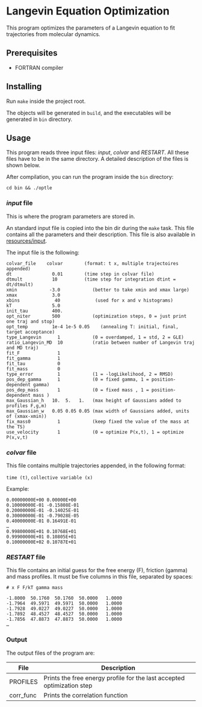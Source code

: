 # Langevin Equation Optimization

This program optimizes the parameters of a Langevin equation to fit trajectories
from molecular dynamics.

## Prerequisites

* FORTRAN compiler

## Installing

Run `make` inside the project root.

The objects will be generated in `build`, and the executables will be generated
in `bin` directory.

## Usage

This program reads three input files: _input_, _colvar_ and _RESTART_. All these
files have to be in the same directory. A detailed description of the files is
shown below.

After compilation, you can run the program inside the `bin` directory:

```
cd bin && ./optle
```

### _input_ file

This is where the program parameters are stored in.

An standard input file is copied into the bin dir during the `make` task. This
file contains all the parameters and their description. This file is also
available in [resources/input](./resources/input).

The input file is the following:

```
colvar_file	   colvar        (format: t x, multiple trajectoires appended)	
dt        	     0.01        (time step in colvar file)
dtmult    	     10          (time step for integration dtint = dt/dtmult)
xmin            -3.0            (better to take xmin and xmax large)
xmax             3.0
xbins	          40             (used for x and v histograms)
kT               5.0
init_tau         400.
opt_niter        500            (optimization steps, 0 = just print one traj and stop)
opt_temp         1e-4 1e-5 0.05    (annealing T: initial, final, target acceptance)
type_Langevin      1            (0 = overdamped, 1 = std, 2 = GLE)
ratio_Langevin_MD  10           (ratio between number of Langevin traj and MD traj)
fit_F              1
fit_gamma          1
fit_tau            0
fit_mass           0
type_error         1            (1 = -logLikelihood, 2 = RMSD)
pos_dep_gamma      1            (0 = fixed gamma, 1 = position-dependent gamma)
pos_dep_mass       1            (0 = fixed mass , 1 = position-dependent mass )
max_Gaussian_h   10.  5.   1.   (max height of Gaussians added to profiles F,g,m)
max_Gaussian_w   0.05 0.05 0.05 (max width of Gaussians added, units of (xmax-xmin))
fix_mass0          1            (keep fixed the value of the mass at the TS)
use_velocity       1            (0 = optimize P(x,t), 1 = optimize P(x,v,t)
```

### _colvar_ file

This file contains multiple trajectories appended, in the following format:

`time (t)`, `collective variable (x)`

Example:

```
0.00000000E+00 0.00000E+00
0.10000000E-01 -0.15808E-01
0.20000000E-01 -0.14025E-01
0.30000000E-01 -0.79028E-05
0.40000000E-01 0.16491E-01
…
0.99800000E+01 0.10768E+01
0.99900000E+01 0.10805E+01
0.10000000E+02 0.10787E+01
```

### _RESTART_ file

This file contains an initial guess for the free energy (F), friction (gamma)
and mass profiles. It must be five columns in this file, separated by spaces:

```
# x F F/kT gamma mass

-1.8000  50.1760  50.1760  50.0000   1.0000
-1.7964  49.5971  49.5971  50.0000   1.0000
-1.7928  49.0227  49.0227  50.0000   1.0000
-1.7892  48.4527  48.4527  50.0000   1.0000
-1.7856  47.8873  47.8873  50.0000   1.0000
…
```

### Output

The output files of the program are:

|File     |Description                                                           |
|---------|----------------------------------------------------------------------|
|PROFILES |Prints the free energy profile for the last accepted optimization step|
|corr_func|Prints the correlation function                                       |
